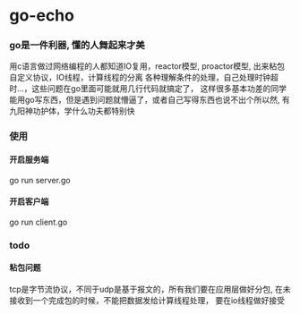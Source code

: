 # go-echo

### go是一件利器, 懂的人舞起来才美

用c语言做过网络编程的人都知道IO复用，reactor模型, proactor模型, 出来粘包自定义协议，IO线程，计算线程的分离
各种理解条件的处理，自己处理时钟超时...，这些问题在go里面可能就用几行代码就搞定了，
这样很多基本功差的同学能用go写东西，但是遇到问题就懵逼了，或者自己写得东西也说不出个所以然,
有九阳神功护体，学什么功夫都特别快


### 使用

#### 开启服务端
go run server.go

#### 开启客户端
go run client.go

### todo

#### 粘包问题

tcp是字节流协议，不同于udp是基于报文的，所有我们要在应用层做好分包, 在未接收到一个完成包的时候，不能把数据发给计算线程处理，
要在io线程做好接受